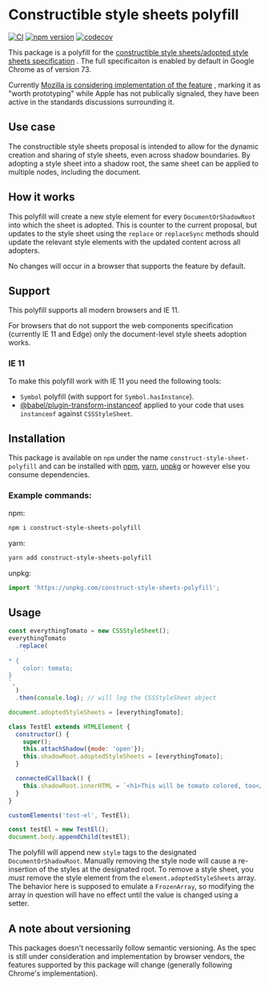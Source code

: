 # Constructible style sheets polyfill

[![CI](https://github.com/calebdwilliams/construct-style-sheets/actions/workflows/ci.yml/badge.svg)](https://github.com/calebdwilliams/construct-style-sheets/actions)
[![npm version](https://img.shields.io/npm/v/construct-style-sheets-polyfill.svg?style=flat)](https://npmjs.org/package/construct-style-sheets-polyfill 'View this project on npm')
[![codecov](https://codecov.io/gh/calebdwilliams/construct-style-sheets/branch/main/graph/badge.svg)](https://codecov.io/gh/calebdwilliams/construct-style-sheets)

This package is a polyfill for
the [constructible style sheets/adopted style sheets specification](https://github.com/WICG/construct-stylesheets/blob/gh-pages/explainer.md)
. The full specificaiton is enabled by default in Google Chrome as of version 73.

Currently [Mozilla is considering implementation of the feature](https://github.com/mozilla/standards-positions/issues/103)
, marking it as "worth prototyping" while Apple has not publically signaled, they have been active in the standards
discussions surrounding it.

## Use case

The constructible style sheets proposal is intended to allow for the dynamic creation and sharing of style sheets, even
across shadow boundaries. By adopting a style sheet into a shadow root, the same sheet can be applied to multiple nodes,
including the document.

## How it works

This polyfill will create a new style element for every `DocumentOrShadowRoot`
into which the sheet is adopted. This is counter to the current proposal, but updates to the style sheet using
the `replace` or `replaceSync` methods should update the relevant style elements with the updated content across all
adopters.

No changes will occur in a browser that supports the feature by default.

## Support

This polyfill supports all modern browsers and IE 11.

For browsers that do not support the web components specification (currently IE 11 and Edge) only the document-level
style sheets adoption works.

### IE 11

To make this polyfill work with IE 11 you need the following tools:

- `Symbol` polyfill (with support for `Symbol.hasInstance`).
- [@babel/plugin-transform-instanceof](https://www.npmjs.com/package/@babel/plugin-transform-instanceof)
  applied to your code that uses `instanceof` against `CSSStyleSheet`.

## Installation

This package is available on `npm` under the name `construct-style-sheet-polyfill`
and can be installed with [npm](https://docs.npmjs.com/getting-started),
[yarn](https://yarnpkg.com/en/docs/getting-started), [unpkg](https://unpkg.com)
or however else you consume dependencies.

### Example commands:

npm:

```bash
npm i construct-style-sheets-polyfill
```

yarn:

```bash
yarn add construct-style-sheets-polyfill
```

unpkg:

```javascript
import 'https://unpkg.com/construct-style-sheets-polyfill';
```

## Usage

```javascript
const everythingTomato = new CSSStyleSheet();
everythingTomato
  .replace(
    `
* {
    color: tomato;
}
`,
  )
  .then(console.log); // will log the CSSStyleSheet object

document.adoptedStyleSheets = [everythingTomato];

class TestEl extends HTMLElement {
  constructor() {
    super();
    this.attachShadow({mode: 'open'});
    this.shadowRoot.adoptedStyleSheets = [everythingTomato];
  }

  connectedCallback() {
    this.shadowRoot.innerHTML = `<h1>This will be tomato colored, too</h1>`;
  }
}

customElements('test-el', TestEl);

const testEl = new TestEl();
document.body.appendChild(testEl);
```

The polyfill will append new `style` tags to the designated `DocumentOrShadowRoot`. Manually removing the style node
will cause a re-insertion of the styles at the designated root. To remove a style sheet, you _must_ remove the style
element from the `element.adoptedStyleSheets` array. The behavior here is supposed to emulate a `FrozenArray`, so
modifying the array in question will have no effect until the value is changed using a setter.

## A note about versioning

This packages doesn't necessarily follow semantic versioning. As the spec is still under consideration and
implementation by browser vendors, the features supported by this package will change (generally following Chrome's
implementation).
